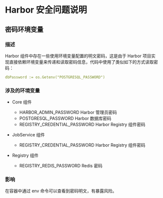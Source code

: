 # Harbor 安全问题说明

## 密码环境变量

### 描述
Harbor 组件中存在一些使用环境变量配置的明文密码，这是由于 Harbor 项目实现直接依赖环境变量来传递和读取密码信息，代码中使用了类似如下的方式读取密码：

```yaml
dbPassword := os.Getenv("POSTGRESQL_PASSWORD")
```

### 涉及的环境变量
* Core 组件
  * HARBOR_ADMIN_PASSWORD Harbor 管理员密码
  * POSTGRESQL_PASSWORD Harbor 数据库密码
  * REGISTRY_CREDENTIAL_PASSWORD Harbor Registry 组件密码

* JobService 组件
  * REGISTRY_CREDENTIAL_PASSWORD Harbor Registry 组件密码

* Registry 组件
  * REGISTRY_REDIS_PASSWORD Redis 密码

### 影响
在容器中通过 env 命令可以查看到密码明文，有暴露风险。

